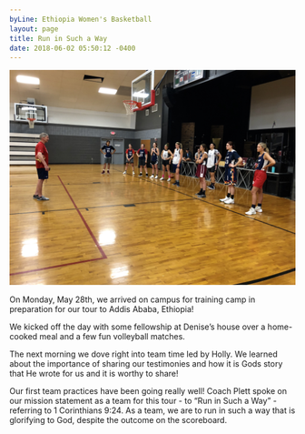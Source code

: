 ```yaml
---
byLine: Ethiopia Women's Basketball
layout: page
title: Run in Such a Way
date: 2018-06-02 05:50:12 -0400
---
```

![](/uploads/2018/06/02/IMG_7607.JPG)

On Monday, May 28th, we arrived on campus for training camp in preparation for our tour to Addis Ababa, Ethiopia! 

We kicked off the day with some fellowship at Denise’s house over a home-cooked meal and a few fun volleyball matches. 

The next morning we dove right into team time led by Holly. We learned about the importance of sharing our testimonies and how it is Gods story that He wrote for us and it is worthy to share! 

Our first team practices have been going really well! Coach Plett spoke on our mission statement as a team for this tour - to “Run in Such a Way” - referring to 1 Corinthians 9:24. As a team, we are to run in such a way that is glorifying to God, despite the outcome on the scoreboard.